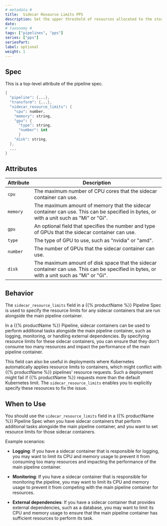 ```yaml
---
# metadata # 
title:  Sidecar Resource Limits PPS
description: Set the upper threshold of resources allocated to the storage container.
date: 
# taxonomy #
tags: ["pipelines", "pps"]
series: ["pps"]
seriesPart: 
label: optional 
weight: 1
---
```

## Spec
This is a top-level attribute of the pipeline spec. 

```s
{
  "pipeline": {...},
  "transform": {...},
  "sidecar_resource_limits": {
    "cpu": number,
    "memory": string,
    "gpu": {
      "type": string,
      "number": int
      }
    "disk": string,
  },
  ...
}

```
## Attributes

| Attribute | Description   |
| - | - |
| `cpu`       | The maximum number of CPU cores that the sidecar container can use.                                                     |
| `memory`    | The maximum amount of memory that the sidecar container can use. This can be specified in bytes, or with a unit such as "Mi" or "Gi". |
| `gpu`       | An optional field that specifies the number and type of GPUs that the sidecar container can use.                          |
| `type`      | The type of GPU to use, such as "nvidia" or "amd".                                                                        |
| `number`    | The number of GPUs that the sidecar container can use.                                                                    |
| `disk`      | The maximum amount of disk space that the sidecar container can use. This can be specified in bytes, or with a unit such as "Mi" or "Gi". |


## Behavior 
The `sidecar_resource_limits` field in a {{% productName %}} Pipeline Spec is used to specify the resource limits for any sidecar containers that are run alongside the main pipeline container.

In a {{% productName %}} Pipeline, sidecar containers can be used to perform additional tasks alongside the main pipeline container, such as logging, monitoring, or handling external dependencies. By specifying resource limits for these sidecar containers, you can ensure that they don't consume too many resources and impact the performance of the main pipeline container.

This field can also be useful in deployments where Kubernetes automatically applies resource limits to containers, which might conflict with {{% productName %}} pipelines' resource requests. Such a deployment might fail if {{% productName %}} requests more than the default Kubernetes limit. The `sidecar_resource_limits` enables you to explicitly specify these resources to fix the issue.



## When to Use 

You should use the `sidecar_resource_limits` field in a {{% productName %}} Pipeline Spec when you have sidecar containers that perform additional tasks alongside the main pipeline container, and you want to set resource limits for those sidecar containers.

Example scenarios:

- **Logging**: If you have a sidecar container that is responsible for logging, you may want to limit its CPU and memory usage to prevent it from consuming too many resources and impacting the performance of the main pipeline container.

- **Monitoring**: If you have a sidecar container that is responsible for monitoring the pipeline, you may want to limit its CPU and memory usage to prevent it from competing with the main pipeline container for resources.

- **External dependencies**: If you have a sidecar container that provides external dependencies, such as a database, you may want to limit its CPU and memory usage to ensure that the main pipeline container has sufficient resources to perform its task.

